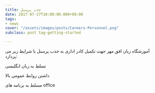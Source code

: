 ```yaml
---
title: جذب پرسنل
date: 2017-07-27T10:00:00.000+00:00
tags:
- news
cover: "/assets/images/posts/Careers-Personnel.png"
subclass: post tag-getting-started

---
```

آموزشگاه زبان افق مهر جهت تکمیل کادر اداری به جذب پرسنل با شرایط زیر می پردازد: 

تسلط به زبان انگلیسی 

داشتن روابط عمومی بالا

مسلط به برنامه های office